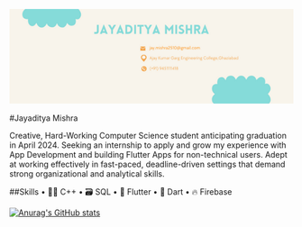  
![Computer Science Undergraduate ](https://github.com/JayM2510/JayM2510/blob/main/F%20DEVELOPER.png)

#Jayaditya Mishra

Creative, Hard-Working Computer Science student anticipating graduation in April 2024. Seeking an internship to apply and grow my experience with App Development and building Flutter Apps for non-technical users. Adept at working effectively in fast-paced, deadline-driven settings that demand strong organizational and analytical skills.

##Skills
• 👨‍💻 C++
• 🗃️ SQL
• 📱 Flutter
• 🎯 Dart
• 🔥 Firebase

[![Anurag's GitHub stats](https://github-readme-stats.vercel.app/api?username=JayM2510)](https://github.com/anuraghazra/github-readme-stats)
